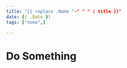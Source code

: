 ```yaml
---
title: "{{ replace .Name "-" " " | title }}"
date: {{ .Date }}
tags: ["none",]

---
```


# Do Something